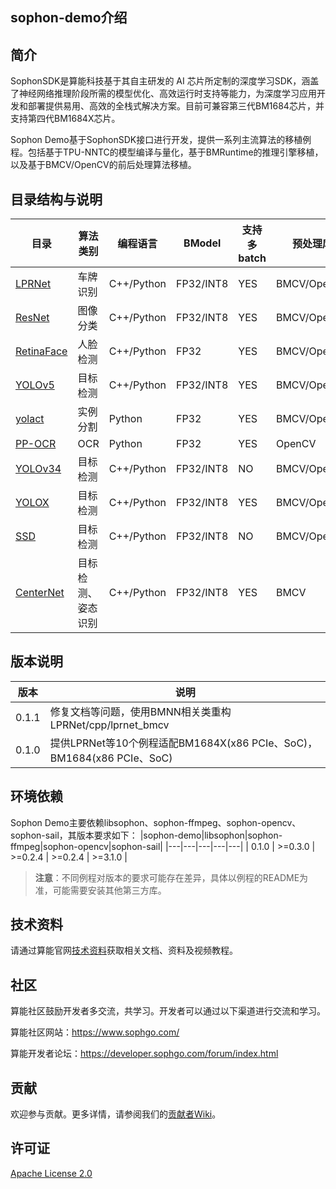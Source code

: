 ## sophon-demo介绍

## 简介
SophonSDK是算能科技基于其自主研发的 AI 芯片所定制的深度学习SDK，涵盖了神经网络推理阶段所需的模型优化、高效运行时支持等能力，为深度学习应用开发和部署提供易用、高效的全栈式解决方案。目前可兼容第三代BM1684芯片，并支持第四代BM1684X芯片。

Sophon Demo基于SophonSDK接口进行开发，提供一系列主流算法的移植例程。包括基于TPU-NNTC的模型编译与量化，基于BMRuntime的推理引擎移植，以及基于BMCV/OpenCV的前后处理算法移植。

## 目录结构与说明
| 目录 | 算法类别 | 编程语言 | BModel | 支持多batch | 预处理库 |
|---|---|---|---|---|---|
| [LPRNet](./sample/LPRNet/README.md) | 车牌识别 | C++/Python | FP32/INT8 | YES | BMCV/OpenCV |
| [ResNet](./sample/ResNet/README.md) | 图像分类 | C++/Python | FP32/INT8 | YES | BMCV/OpenCV |
| [RetinaFace](./sample/RetinaFace/README.md) | 人脸检测 | C++/Python | FP32 | YES | BMCV/OpenCV |
| [YOLOv5](./sample/YOLOv5/README.md) | 目标检测 | C++/Python | FP32/INT8 | YES | BMCV/OpenCV |
| [yolact](./sample/yolact/README.md) | 实例分割 | Python | FP32 | YES | BMCV/OpenCV |
| [PP-OCR](./sample/PP-OCR/README.md) | OCR | Python | FP32 | YES | OpenCV |
| [YOLOv34](./sample/YOLOv34/README.md) | 目标检测 | C++/Python | FP32/INT8 | NO | BMCV/OpenCV |
| [YOLOX](./sample/YOLOX/README.md) | 目标检测 | C++/Python | FP32/INT8 | YES | BMCV/OpenCV |
| [SSD](./sample/SSD/README.md) | 目标检测 | C++/Python | FP32/INT8 | NO | BMCV/OpenCV |
| [CenterNet](./sample/CenterNet/README.md) | 目标检测、姿态识别 | C++/Python | FP32/INT8 | YES | BMCV |

## 版本说明
| 版本 | 说明 | 
|---|---|
| 0.1.1	 | 修复文档等问题，使用BMNN相关类重构LPRNet/cpp/lprnet_bmcv |
| 0.1.0	 | 提供LPRNet等10个例程适配BM1684X(x86 PCIe、SoC)，BM1684(x86 PCIe、SoC) |

## 环境依赖
Sophon Demo主要依赖libsophon、sophon-ffmpeg、sophon-opencv、sophon-sail，其版本要求如下：
|sophon-demo|libsophon|sophon-ffmpeg|sophon-opencv|sophon-sail|
|---|---|---|---|---|
| 0.1.0 | >=0.3.0 | >=0.2.4 | >=0.2.4 | >=3.1.0 |
> **注意**：不同例程对版本的要求可能存在差异，具体以例程的README为准，可能需要安装其他第三方库。

## 技术资料

请通过算能官网[技术资料](https://developer.sophgo.com/site/index.html)获取相关文档、资料及视频教程。

## 社区

算能社区鼓励开发者多交流，共学习。开发者可以通过以下渠道进行交流和学习。

算能社区网站：https://www.sophgo.com/

算能开发者论坛：https://developer.sophgo.com/forum/index.html


## 贡献

欢迎参与贡献。更多详情，请参阅我们的[贡献者Wiki](./CONTRIBUTING_CN.md)。

## 许可证
[Apache License 2.0](./LICENSE)